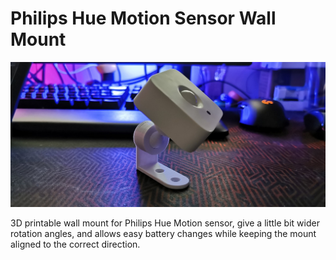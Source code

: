 # Philips Hue Motion Sensor Wall Mount
![](small-mount.jpg)

3D printable wall mount for Philips Hue Motion sensor, give a little bit wider rotation angles, and allows easy battery changes while keeping the mount aligned to the correct direction.
